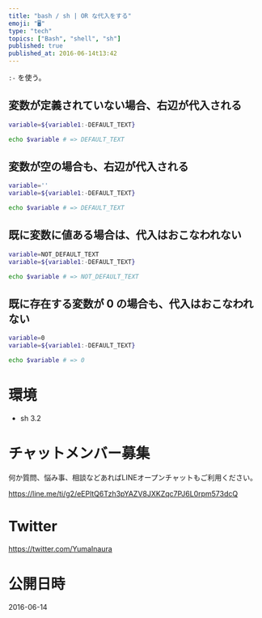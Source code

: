 ```yaml
---
title: "bash / sh | OR な代入をする"
emoji: "🖥"
type: "tech"
topics: ["Bash", "shell", "sh"]
published: true
published_at: 2016-06-14t13:42
---
```


`:-` を使う。

## 変数が定義されていない場合、右辺が代入される

```bash
variable=${variable1:-DEFAULT_TEXT}

echo $variable # => DEFAULT_TEXT
```

## 変数が空の場合も、右辺が代入される

```bash
variable=''
variable=${variable1:-DEFAULT_TEXT}

echo $variable # => DEFAULT_TEXT
```


## 既に変数に値ある場合は、代入はおこなわれない

```bash
variable=NOT_DEFAULT_TEXT
variable=${variable1:-DEFAULT_TEXT}

echo $variable # => NOT_DEFAULT_TEXT
```

## 既に存在する変数が 0 の場合も、代入はおこなわれない

```bash
variable=0
variable=${variable1:-DEFAULT_TEXT}

echo $variable # => 0
```


# 環境

- sh 3.2








<!-- Update From Qiita API -->

# チャットメンバー募集


何か質問、悩み事、相談などあればLINEオープンチャットもご利用ください。

https://line.me/ti/g2/eEPltQ6Tzh3pYAZV8JXKZqc7PJ6L0rpm573dcQ





# Twitter


https://twitter.com/YumaInaura


<!-- Update From Qiita API -->



# 公開日時

2016-06-14

